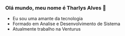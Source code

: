 ### Olá mundo, meu nome é Tharlys Alves 👋

- Eu sou uma amante da tecnologia
- Formado em Analise e Desenvolvimento de Sistema
- Atualmente trabalho na Venturus 
